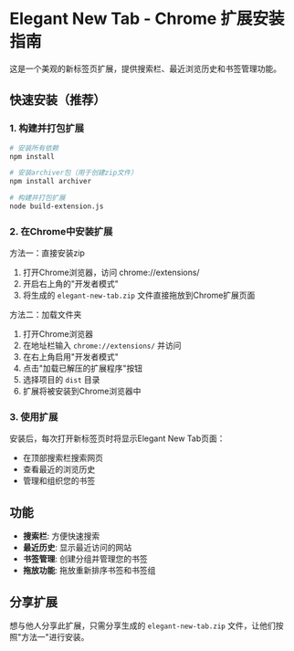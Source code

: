 
# Elegant New Tab - Chrome 扩展安装指南

这是一个美观的新标签页扩展，提供搜索栏、最近浏览历史和书签管理功能。

## 快速安装（推荐）

### 1. 构建并打包扩展

```bash
# 安装所有依赖
npm install

# 安装archiver包（用于创建zip文件）
npm install archiver

# 构建并打包扩展
node build-extension.js
```

### 2. 在Chrome中安装扩展

方法一：直接安装zip
1. 打开Chrome浏览器，访问 chrome://extensions/
2. 开启右上角的"开发者模式"
3. 将生成的 `elegant-new-tab.zip` 文件直接拖放到Chrome扩展页面

方法二：加载文件夹
1. 打开Chrome浏览器
2. 在地址栏输入 `chrome://extensions/` 并访问
3. 在右上角启用"开发者模式"
4. 点击"加载已解压的扩展程序"按钮
5. 选择项目的 `dist` 目录
6. 扩展将被安装到Chrome浏览器中

### 3. 使用扩展

安装后，每次打开新标签页时将显示Elegant New Tab页面：

- 在顶部搜索栏搜索网页
- 查看最近的浏览历史
- 管理和组织您的书签

## 功能

- **搜索栏**: 方便快速搜索
- **最近历史**: 显示最近访问的网站
- **书签管理**: 创建分组并管理您的书签
- **拖放功能**: 拖放重新排序书签和书签组

## 分享扩展

想与他人分享此扩展，只需分享生成的 `elegant-new-tab.zip` 文件，让他们按照"方法一"进行安装。
